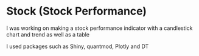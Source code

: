 # Stock (Stock Performance)

I was working on making a stock performance indicator with a candlestick chart and trend as well as a table

I used packages such as Shiny, quantmod, Plotly and DT
